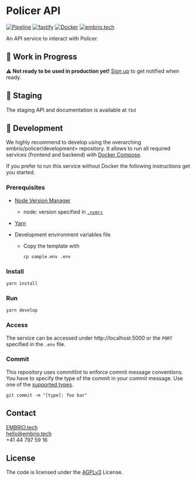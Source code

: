 # Policer API

[![Pipeline](https://github.com/policer-io/api/actions/workflows/test.yml/badge.svg)](https://github.com/policer-io/api/actions/workflows/test.yml)
[![fastify](https://img.shields.io/static/v1?label=built+with&message=fastify&color=363636)](https://www.fastify.io/)
[![Docker](https://img.shields.io/static/v1?label=shipped+with&message=Docker&color=287cf9)](https://www.docker.com/)
[![embrio.tech](https://img.shields.io/static/v1?label=by&message=EMBRIO.tech&color=24ae5f)](https://embrio.tech)

An API service to interact with Policer.

## :construction: Work in Progress

**:warning: Not ready to be used in production yet!** [Sign up](https://policer.io/sign-up/) to get notified when ready.

## :seedling: Staging

The staging API and documentation is available at `tbd`

## :construction_worker: Development

We highly recommend to develop using the overarching embrio/policer/development> repository. It allows to run all required services (frontend and backend) with [Docker Compose](https://docs.docker.com/compose/).

If you prefer to run this service without Docker the following instructions get you started.

### Prerequisites

- [Node Version Manager](https://github.com/nvm-sh/nvm)
  - node: version specified in [`.nvmrc`](/.nvmrc)
- [Yarn](https://classic.yarnpkg.com/en/)
- Development environment variables file

  - Copy the template with

        cp sample.env .env

### Install

    yarn install

### Run

    yarn develop

### Access

The service can be accessed under http://localhost:5000 or the `PORT` specified in the `.env` file.

### Commit

This repository uses commitlint to enforce commit message conventions. You have to specify the type of the commit in your commit message. Use one of the [supported types](https://github.com/pvdlg/conventional-changelog-metahub#commit-types).

    git commit -m "[type]: foo bar"

## Contact

[EMBRIO.tech](https://embrio.tech)  
[hello@embrio.tech](mailto:hello@embrio.tech)  
+41 44 797 59 16

## License

The code is licensed under the [AGPLv3](/LICENSE) License.
